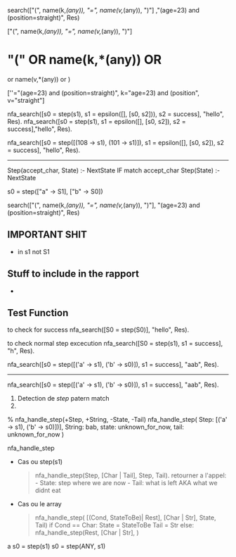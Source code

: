 search(["(", name(k,*(any)), "=", name(v,*(any)), ")"]
,"(age=23) and (position=straight)", 
Res)




["(", name(k,*(any)), "=", name(v,*(any)), ")"]

"("
OR
name(k,*(any))
OR
= 
or
name(v,*(any))
or 
)

[''="(age=23) and (position=straight)", k="age=23) and (position", v="straight"]


nfa_search([s0 = step(s1), s1 = epsilon([], [s0, s2])), s2 = success], "hello", Res).
nfa_search([s0 = step(s1), s1 = epsilon([], [s0, s2]), s2 = success],"hello", Res).


nfa_search([s0 = step([(108 -> s1), (101 -> s1)]), s1 = epsilon([], [s0, s2]), s2 = success], "hello", Res).



---------
Step(accept_char, State) :- NextState IF match accept_char 
Step(State) :- NextState

s0 = step(["a" -> S1], ["b" -> S0])


search(["(", name(k,*(any)), "=", name(v,*(any)), ")"], "(age=23) and (position=straight)", Res)

## IMPORTANT SHIT
- in s1 not S1

## Stuff to include in the rapport
- 

## Test Function 

to check for success
nfa_search([S0 = step(S0)], "hello", Res).

to check normal step excecution
nfa_search([S0 = step(s1), s1 = success], "h", Res).

nfa_search([s0 = step([('a' -> s1), ('b' -> s0)]), s1 = success], "aab", Res).


----------------------------

nfa_search([s0 = step([('a' -> s1), ('b' -> s0)]), s1 = success], "aab", Res).

1. Detection de *step* patern match
2. 

% nfa_handle_step(+Step, +String, -State, -Tail)
nfa_handle_step(
    Step: [('a' -> s1), ('b' -> s0)])],
    String: bab, 
    state: unknown_for_now,
    tail: unknown_for_now
    )

nfa_handle_step 
- Cas ou step(s1)
    > nfa_handle_step(Step, [Char | Tail], Step, Tail).
    retourner a l'appel: 
        - State: step where we are now
        - Tail: what is left AKA what we didnt eat
- Cas ou le array
    > nfa_handle_step(
        [(Cond, StateToBe)| Rest],
        [Char | Str],
        State, Tail)
    if Cond == Char:
        State = StateToBe
        Tail = Str
    else: 
        nfa_handle_step(Rest, [Char | Str], )
        


a
s0 = step(s1)
s0 = step(ANY, s1)


